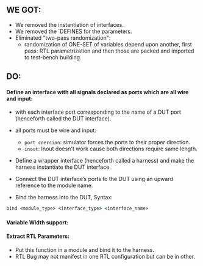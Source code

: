 ## WE GOT:
- We removed the instantiation of interfaces.
- We removed the `DEFINES for the parameters.
- Eliminated "two-pass randomization":
  - randomization of ONE-SET of variables depend upon another, first pass: RTL parametrization and then those are packed and imported to test-bench building.

## DO:
#### Define an interface with all signals declared as ports which are all wire and input:
- with each interface port corresponding to the name of a DUT port (henceforth called the DUT interface).
- all ports must be wire and input:
  - `port coercion`: simulator forces the ports to their proper direction.
  -  `inout`: Inout doesn't work cause both directions require same length.
    
- Define a wrapper interface (henceforth called a harness) and make the harness instantiate the DUT interface.
- Connect the DUT interface’s ports to the DUT using an upward reference to the module name.

- Bind the harness into the DUT, Syntax:
```ruby
bind <module_type> <interface_type> <interface_name>
```

#### Variable Width support:
#### Extract RTL Parameters: 
- Put this function in a module and bind it to the harness.
- RTL Bug may not manifest in one RTL configuration but can be in other.

